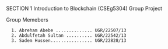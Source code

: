 SECTION 1
Introduction to Blockchain (CSEg5304)
  Group Project

Group Memebers 

      1. Abreham Abebe .............. UGR/22507/13
      2. Abdulfetah Sultan .......... UGR/22542/13
      3. Sadem Hussen................ UGR/22828/13
      
